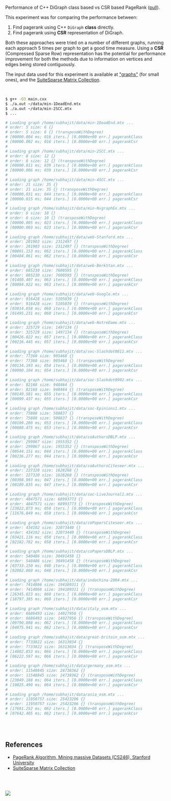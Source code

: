 Performance of C++ DiGraph class based vs CSR based PageRank ([pull]).

This experiment was for comparing the performance between:
1. Find pagerank using C++ `DiGraph` **class** directly.
2. Find pagerank using **CSR** representation of DiGraph.

Both these approaches were tried on a number of different graphs, running
each approach 5 times per graph to get a good time measure. Using a **CSR**
(Compressed Sparse Row) representation has the potential for performance
improvement for both the methods due to information on vertices and edges
being stored contiguously.

The input data used for this experiment is available at ["graphs"] (for small
ones), and the [SuiteSparse Matrix Collection].

<br>

```bash
$ g++ -O3 main.cxx
$ ./a.out ~/data/min-1DeadEnd.mtx
$ ./a.out ~/data/min-2SCC.mtx
$ ...

# Loading graph /home/subhajit/data/min-1DeadEnd.mtx ...
# order: 5 size: 6 {}
# order: 5 size: 6 {} (transposeWithDegree)
# [00000.004 ms; 016 iters.] [0.0000e+00 err.] pagerankClass
# [00000.002 ms; 016 iters.] [0.0000e+00 err.] pagerankCsr
#
# Loading graph /home/subhajit/data/min-2SCC.mtx ...
# order: 8 size: 12 {}
# order: 8 size: 12 {} (transposeWithDegree)
# [00000.011 ms; 039 iters.] [0.0000e+00 err.] pagerankClass
# [00000.006 ms; 039 iters.] [0.0000e+00 err.] pagerankCsr
#
# Loading graph /home/subhajit/data/min-4SCC.mtx ...
# order: 21 size: 35 {}
# order: 21 size: 35 {} (transposeWithDegree)
# [00000.031 ms; 044 iters.] [0.0000e+00 err.] pagerankClass
# [00000.015 ms; 044 iters.] [0.0000e+00 err.] pagerankCsr
#
# Loading graph /home/subhajit/data/min-NvgraphEx.mtx ...
# order: 6 size: 10 {}
# order: 6 size: 10 {} (transposeWithDegree)
# [00000.005 ms; 023 iters.] [0.0000e+00 err.] pagerankClass
# [00000.003 ms; 023 iters.] [0.0000e+00 err.] pagerankCsr
#
# Loading graph /home/subhajit/data/web-Stanford.mtx ...
# order: 281903 size: 2312497 {}
# order: 281903 size: 2312497 {} (transposeWithDegree)
# [00801.153 ms; 062 iters.] [0.0000e+00 err.] pagerankClass
# [00404.061 ms; 062 iters.] [0.0000e+00 err.] pagerankCsr
#
# Loading graph /home/subhajit/data/web-BerkStan.mtx ...
# order: 685230 size: 7600595 {}
# order: 685230 size: 7600595 {} (transposeWithDegree)
# [01480.407 ms; 063 iters.] [0.0000e+00 err.] pagerankClass
# [00884.922 ms; 063 iters.] [0.0000e+00 err.] pagerankCsr
#
# Loading graph /home/subhajit/data/web-Google.mtx ...
# order: 916428 size: 5105039 {}
# order: 916428 size: 5105039 {} (transposeWithDegree)
# [03014.658 ms; 060 iters.] [0.0000e+00 err.] pagerankClass
# [01495.231 ms; 060 iters.] [0.0000e+00 err.] pagerankCsr
#
# Loading graph /home/subhajit/data/web-NotreDame.mtx ...
# order: 325729 size: 1497134 {}
# order: 325729 size: 1497134 {} (transposeWithDegree)
# [00426.022 ms; 057 iters.] [0.0000e+00 err.] pagerankClass
# [00216.445 ms; 057 iters.] [0.0000e+00 err.] pagerankCsr
#
# Loading graph /home/subhajit/data/soc-Slashdot0811.mtx ...
# order: 77360 size: 905468 {}
# order: 77360 size: 905468 {} (transposeWithDegree)
# [00134.193 ms; 054 iters.] [0.0000e+00 err.] pagerankClass
# [00090.104 ms; 054 iters.] [0.0000e+00 err.] pagerankCsr
#
# Loading graph /home/subhajit/data/soc-Slashdot0902.mtx ...
# order: 82168 size: 948464 {}
# order: 82168 size: 948464 {} (transposeWithDegree)
# [00149.581 ms; 055 iters.] [0.0000e+00 err.] pagerankClass
# [00099.437 ms; 055 iters.] [0.0000e+00 err.] pagerankCsr
#
# Loading graph /home/subhajit/data/soc-Epinions1.mtx ...
# order: 75888 size: 508837 {}
# order: 75888 size: 508837 {} (transposeWithDegree)
# [00109.280 ms; 053 iters.] [0.0000e+00 err.] pagerankClass
# [00080.475 ms; 053 iters.] [0.0000e+00 err.] pagerankCsr
#
# Loading graph /home/subhajit/data/coAuthorsDBLP.mtx ...
# order: 299067 size: 1955352 {}
# order: 299067 size: 1955352 {} (transposeWithDegree)
# [00544.151 ms; 044 iters.] [0.0000e+00 err.] pagerankClass
# [00236.277 ms; 044 iters.] [0.0000e+00 err.] pagerankCsr
#
# Loading graph /home/subhajit/data/coAuthorsCiteseer.mtx ...
# order: 227320 size: 1628268 {}
# order: 227320 size: 1628268 {} (transposeWithDegree)
# [00398.993 ms; 047 iters.] [0.0000e+00 err.] pagerankClass
# [00189.835 ms; 047 iters.] [0.0000e+00 err.] pagerankCsr
#
# Loading graph /home/subhajit/data/soc-LiveJournal1.mtx ...
# order: 4847571 size: 68993773 {}
# order: 4847571 size: 68993773 {} (transposeWithDegree)
# [23022.873 ms; 050 iters.] [0.0000e+00 err.] pagerankClass
# [11676.849 ms; 050 iters.] [0.0000e+00 err.] pagerankCsr
#
# Loading graph /home/subhajit/data/coPapersCiteseer.mtx ...
# order: 434102 size: 32073440 {}
# order: 434102 size: 32073440 {} (transposeWithDegree)
# [03421.116 ms; 050 iters.] [0.0000e+00 err.] pagerankClass
# [02182.782 ms; 050 iters.] [0.0000e+00 err.] pagerankCsr
#
# Loading graph /home/subhajit/data/coPapersDBLP.mtx ...
# order: 540486 size: 30491458 {}
# order: 540486 size: 30491458 {} (transposeWithDegree)
# [03733.150 ms; 048 iters.] [0.0000e+00 err.] pagerankClass
# [02082.860 ms; 048 iters.] [0.0000e+00 err.] pagerankCsr
#
# Loading graph /home/subhajit/data/indochina-2004.mtx ...
# order: 7414866 size: 194109311 {}
# order: 7414866 size: 194109311 {} (transposeWithDegree)
# [26345.023 ms; 060 iters.] [0.0000e+00 err.] pagerankClass
# [18797.385 ms; 060 iters.] [0.0000e+00 err.] pagerankCsr
#
# Loading graph /home/subhajit/data/italy_osm.mtx ...
# order: 6686493 size: 14027956 {}
# order: 6686493 size: 14027956 {} (transposeWithDegree)
# [09790.888 ms; 062 iters.] [0.0000e+00 err.] pagerankClass
# [04075.941 ms; 062 iters.] [0.0000e+00 err.] pagerankCsr
#
# Loading graph /home/subhajit/data/great-britain_osm.mtx ...
# order: 7733822 size: 16313034 {}
# order: 7733822 size: 16313034 {} (transposeWithDegree)
# [14802.853 ms; 066 iters.] [0.0000e+00 err.] pagerankClass
# [06222.597 ms; 066 iters.] [0.0000e+00 err.] pagerankCsr
#
# Loading graph /home/subhajit/data/germany_osm.mtx ...
# order: 11548845 size: 24738362 {}
# order: 11548845 size: 24738362 {} (transposeWithDegree)
# [23849.188 ms; 064 iters.] [0.0000e+00 err.] pagerankClass
# [10025.490 ms; 064 iters.] [0.0000e+00 err.] pagerankCsr
#
# Loading graph /home/subhajit/data/asia_osm.mtx ...
# order: 11950757 size: 25423206 {}
# order: 11950757 size: 25423206 {} (transposeWithDegree)
# [17691.252 ms; 062 iters.] [0.0000e+00 err.] pagerankClass
# [07642.405 ms; 062 iters.] [0.0000e+00 err.] pagerankCsr
```

<br>
<br>


## References

- [PageRank Algorithm, Mining massive Datasets (CS246), Stanford University][this lecture]
- [SuiteSparse Matrix Collection]

<br>
<br>

[![](https://i.imgur.com/MwsC9Av.jpg)](https://www.youtube.com/watch?v=GRvZnN0iiwo)

[this lecture]: http://snap.stanford.edu/class/cs246-videos-2019/lec9_190205-cs246-720.mp4
[pull]: https://github.com/puzzlef/pagerank-push-vs-pull
["graphs"]: https://github.com/puzzlef/graphs
[SuiteSparse Matrix Collection]: https://suitesparse-collection-website.herokuapp.com
